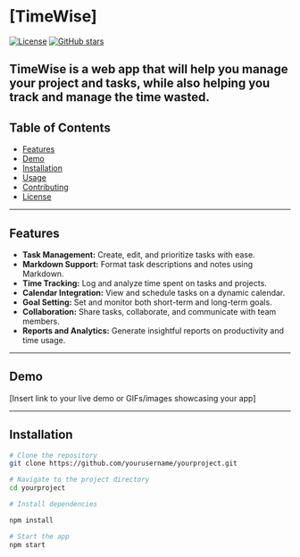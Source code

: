 
# [TimeWise]

[![License](https://img.shields.io/badge/license-MIT-blue.svg)](LICENSE)
[![GitHub stars](https://img.shields.io/github/stars/gri-ffin/timewise.svg)](https://github.com/gri-ffin/timewise/stargazers)

**TimeWise** is a web app that will help you manage your project and tasks, while also helping you track and manage the time wasted.
---

## Table of Contents

- [Features](#features)
- [Demo](#demo)
- [Installation](#installation)
- [Usage](#usage)
- [Contributing](#contributing)
- [License](#license)

---

## Features

- **Task Management:** Create, edit, and prioritize tasks with ease.
- **Markdown Support:** Format task descriptions and notes using Markdown.
- **Time Tracking:** Log and analyze time spent on tasks and projects.
- **Calendar Integration:** View and schedule tasks on a dynamic calendar.
- **Goal Setting:** Set and monitor both short-term and long-term goals.
- **Collaboration:** Share tasks, collaborate, and communicate with team members.
- **Reports and Analytics:** Generate insightful reports on productivity and time usage.

---

## Demo

[Insert link to your live demo or GIFs/images showcasing your app]

---

## Installation

```bash
# Clone the repository
git clone https://github.com/yourusername/yourproject.git

# Navigate to the project directory
cd yourproject

# Install dependencies

npm install

# Start the app
npm start
